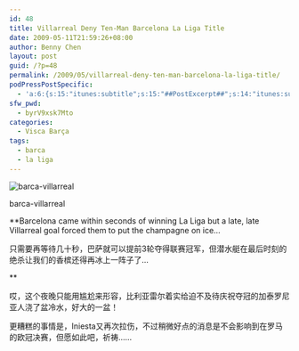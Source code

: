 ```yaml
---
id: 48
title: Villarreal Deny Ten-Man Barcelona La Liga Title
date: 2009-05-11T21:59:26+08:00
author: Benny Chen
layout: post
guid: /?p=48
permalink: /2009/05/villarreal-deny-ten-man-barcelona-la-liga-title/
podPressPostSpecific:
  - 'a:6:{s:15:"itunes:subtitle";s:15:"##PostExcerpt##";s:14:"itunes:summary";s:15:"##PostExcerpt##";s:15:"itunes:keywords";s:17:"##WordPressCats##";s:13:"itunes:author";s:10:"##Global##";s:15:"itunes:explicit";s:2:"No";s:12:"itunes:block";s:2:"No";}'
sfw_pwd:
  - byrV9xsk7Mto
categories:
  - Visca Barça
tags:
  - barca
  - la liga
---
```

<div id="attachment_49" style="max-width: 542px" class="wp-caption alignnone">
  <img class="size-full wp-image-49" title="barca-villarreal" src="/wp-content/uploads/2009/05/barca-villarreal.jpg" alt="barca-villarreal" width="532" height="283" srcset="/wp-content/uploads/2009/05/barca-villarreal.jpg 532w, /wp-content/uploads/2009/05/barca-villarreal-300x159.jpg 300w, /wp-content/uploads/2009/05/barca-villarreal-500x265.jpg 500w" sizes="(max-width: 532px) 100vw, 532px" />
  
  <p class="wp-caption-text">
    barca-villarreal
  </p>
</div>

**Barcelona came within seconds of winning La Liga but a late, late Villarreal goal forced them to put the champagne on ice…
  
只需要再等待几十秒，巴萨就可以提前3轮夺得联赛冠军，但潜水艇在最后时刻的绝杀让我们的香槟还得再冰上一阵子了&#8230;
  
** 
  
哎，这个夜晚只能用尴尬来形容，比利亚雷尔着实给迫不及待庆祝夺冠的加泰罗尼亚人浇了盆冷水，好大的一盆！

更糟糕的事情是，Iniesta又再次拉伤，不过稍微好点的消息是不会影响到在罗马的欧冠决赛，但愿如此吧，祈祷……